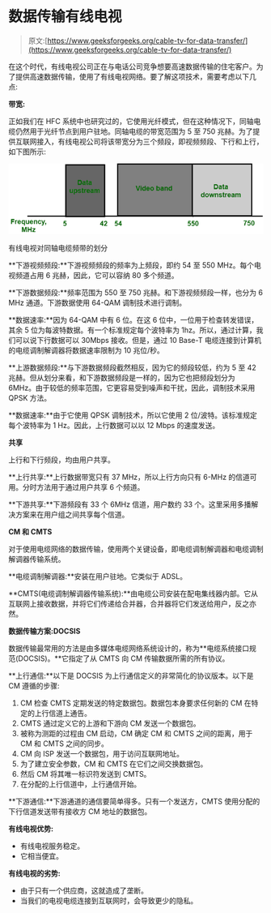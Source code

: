 # 数据传输有线电视

> 原文:[https://www.geeksforgeeks.org/cable-tv-for-data-transfer/](https://www.geeksforgeeks.org/cable-tv-for-data-transfer/)

在这个时代，有线电视公司正在与电话公司竞争想要高速数据传输的住宅客户。为了提供高速数据传输，使用了有线电视网络。要了解这项技术，需要考虑以下几点:

**带宽:**

正如我们在 HFC 系统中也研究过的，它使用光纤模式，但在这种情况下，同轴电缆仍然用于光纤节点到用户驻地。同轴电缆的带宽范围为 5 至 750 兆赫。为了提供互联网接入，有线电视公司将该带宽分为三个频段，即视频频段、下行和上行，如下图所示:

![](img/350c5cf85b5ebc831f255f90e5d36177.png)

有线电视对同轴电缆频带的划分

**下游视频频段:**下游视频频段的频率为上频段，即约 54 至 550 MHz。每个电视频道占用 6 兆赫，因此，它可以容纳 80 多个频道。

**下游数据频段:**频率范围为 550 至 750 兆赫。和下游视频频段一样，也分为 6 MHz 通道。下游数据使用 64-QAM 调制技术进行调制。

**数据速率:**因为 64-QAM 中有 6 位。在这 6 位中，一位用于检查转发错误，其余 5 位为每波特数据。有一个标准规定每个波特率为 1hz。所以，通过计算，我们可以说下行数据可以 30Mbps 接收。但是，通过 10 Base-T 电缆连接到计算机的电缆调制解调器将数据速率限制为 10 兆位/秒。

**上游数据频段:**与下游数据频段截然相反，因为它的频段较低，约为 5 至 42 兆赫。但从划分来看，和下游数据频段是一样的，因为它也把频段划分为 6MHz。由于较低的频率范围，它更容易受到噪声和干扰，因此，调制技术采用 QPSK 方法。

**数据速率:**由于它使用 QPSK 调制技术，所以它使用 2 位/波特。该标准规定每个波特率为 1 Hz。因此，上行数据可以以 12 Mbps 的速度发送。

**共享**

上行和下行频段，均由用户共享。

**上行共享:**上行数据带宽只有 37 MHz，所以上行方向只有 6-MHz 的信道可用。分时方法用于通过用户共享 6 个频道。

**下游共享:**下游频段有 33 个 6MHz 信道，用户数约 33 个。这里采用多播解决方案来在用户组之间共享每个信道。

**CM 和 CMTS**

对于使用电缆网络的数据传输，使用两个关键设备，即电缆调制解调器和电缆调制解调器传输系统。

**电缆调制解调器:**安装在用户驻地。它类似于 ADSL。

**CMTS(电缆调制解调器传输系统):**由电缆公司安装在配电集线器内部。它从互联网上接收数据，并将它们传递给合并器，合并器将它们发送给用户，反之亦然。

**数据传输方案:DOCSIS**

数据传输最常用的方法是由多媒体电缆网络系统设计的，称为**电缆系统接口规范(DOCSIS)。**它指定了从 CMTS 向 CM 传输数据所需的所有协议。

**上行通信:**以下是 DOCSIS 为上行通信定义的非常简化的协议版本。以下是 CM 遵循的步骤:

1.  CM 检查 CMTS 定期发送的特定数据包。数据包本身要求任何新的 CM 在特定的上行信道上通告。
2.  CMTS 通过定义它的上游和下游向 CM 发送一个数据包。
3.  被称为测距的过程由 CM 启动，CM 确定 CM 和 CMTS 之间的距离，用于 CM 和 CMTS 之间的同步。
4.  CM 向 ISP 发送一个数据包，用于访问互联网地址。
5.  为了建立安全参数，CM 和 CMTS 在它们之间交换数据包。
6.  然后 CM 将其唯一标识符发送到 CMTS。
7.  在分配的上行信道中，上行通信开始。

**下游通信:**下游通道的通信要简单得多。只有一个发送方，CMTS 使用分配的下行信道发送带有接收方 CM 地址的数据包。

**有线电视优势:**

*   有线电视服务稳定。
*   它相当便宜。

**有线电视的劣势:**

*   由于只有一个供应商，这就造成了垄断。
*   当我们的电视电缆连接到互联网时，会导致更少的隐私。